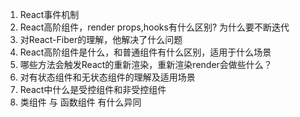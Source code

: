 1. React事件机制
2. React高阶组件，render props,hooks有什么区别? 为什么要不断迭代
3. 对React-Fiber的理解，他解决了什么问题
4. React高阶组件是什么，和普通组件有什么区别，适用于什么场景
5. 哪些方法会触发React的重新渲染，重新渲染render会做些什么？
6. 对有状态组件和无状态组件的理解及适用场景
7. React中什么是受控组件和非受控组件
8. 类组件 与 函数组件 有什么异同
